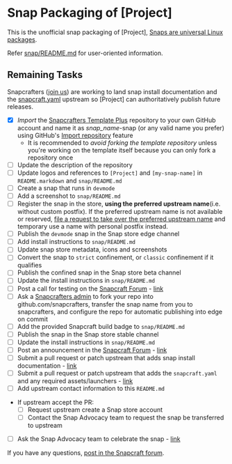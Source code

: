 # Snap Packaging of [Project]
This is the unofficial snap packaging of [Project], [Snaps are universal Linux packages](https://snapcraft.io).

Refer [snap/README.md](snap/README.md) for user-oriented information.

## Remaining Tasks

Snapcrafters ([join us](https://forum.snapcraft.io/t/join-snapcrafters/1325)) are working to land snap install documentation and the [snapcraft.yaml](https://github.com/Lin-Buo-Ren/snapcrafters-template-plus/blob/master/snap/snapcraft.yaml) upstream so [Project] can authoritatively publish future releases.

- [x] *Import* the [Snapcrafters Template Plus](https://github.com/Lin-Buo-Ren/snapcrafters-template-plus) repository to your own GitHub account and name it as _snap_name_-snap (or any valid name you prefer) using GitHub's [Import repository](https://github.com/new/import) feature
  - It is recommended to *avoid forking the template repository* unless you're working on the template itself because you can only fork a repository once
- [ ] Update the description of the repository
- [ ] Update logos and references to `[Project]` and `[my-snap-name]` in `README.markdown` and `snap/README.md`
- [ ] Create a snap that runs in `devmode`
- [ ] Add a screenshot to `snap/README.md`
- [ ] Register the snap in the store, **using the preferred upstream name**(i.e. without custom postfix).  If the preferred upstream name is not available or reserved, [file a request to take over the preferred upstream name](https://dashboard.snapcraft.io/register-snap) and temporary use a name with personal postfix instead.
- [ ] Publish the `devmode` snap in the Snap store edge channel
- [ ] Add install instructions to `snap/README.md`
- [ ] Update snap store metadata, icons and screenshots
- [ ] Convert the snap to `strict` confinement, or `classic` confinement if it qualifies
- [ ] Publish the confined snap in the Snap store beta channel
- [ ] Update the install instructions in `snap/README.md`
- [ ] Post a call for testing on the [Snapcraft Forum](https://forum.snapcraft.io) - [link]()
- [ ] Ask a [Snapcrafters admin](https://github.com/orgs/snapcrafters/people?query=%20role%3Aowner) to fork your repo into github.com/snapcrafters, transfer the snap name from you to snapcrafters, and configure the repo for automatic publishing into edge on commit
- [ ] Add the provided Snapcraft build badge to `snap/README.md`
- [ ] Publish the snap in the Snap store stable channel
- [ ] Update the install instructions in `snap/README.md`
- [ ] Post an announcement in the [Snapcraft Forum](https://forum.snapcraft.io) - [link]()
- [ ] Submit a pull request or patch upstream that adds snap install documentation - [link]()
- [ ] Submit a pull request or patch upstream that adds the `snapcraft.yaml` and any required assets/launchers - [link]()
- [ ] Add upstream contact information to this `README.md`
- If upstream accept the PR:
  - [ ] Request upstream create a Snap store account
  - [ ] Contact the Snap Advocacy team to request the snap be transferred to upstream
- [ ] Ask the Snap Advocacy team to celebrate the snap - [link]()

If you have any questions, [post in the Snapcraft forum](https://forum.snapcraft.io).

<!-- 

## The Snapcrafters

| [![Your Name](http://gravatar.com/avatar/bc0bced65e963eb5c3a16cab8b004431/?s=128)](https://github.com/yourname/) |
| :----------------------------------------------------------: |
|          [Your Name](https://github.com/yourname/)           |

--> 

<!-- Uncomment and modify this when you have upstream contacts

## Upstream

| [![Upstream Name](http://gravatar.com/avatar/bc0bced65e963eb5c3a16cab8b004431?s=128)](https://github.com/upstreamname) |
| :----------------------------------------------------------: |
|       [Upstream Name](https://github.com/upstreamname)       |

-->